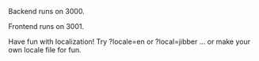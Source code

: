 Backend runs on 3000.

Frontend runs on 3001.

Have fun with localization!  Try ?locale=en or ?local=jibber ... or make your own locale file for fun.
